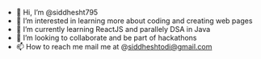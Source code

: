 - 👋 Hi, I’m @siddhesht795
- 👀 I’m interested in learning more about coding and creating web pages
- 🌱 I’m currently learning ReactJS and parallely DSA in Java
- 💞️ I’m looking to collaborate and be part of hackathons
- 📫 How to reach me mail me at @siddheshtodi@gmail.com 

<!---
siddhesht795/siddhesht795 is a ✨ special ✨ repository because its `README.md` (this file) appears on your GitHub profile.
You can click the Preview link to take a look at your changes.
--->
